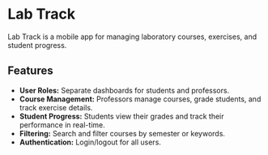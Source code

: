 # Lab Track

Lab Track is a mobile app for managing laboratory courses, exercises, and student progress.

## Features
- **User Roles:** Separate dashboards for students and professors.
- **Course Management:** Professors manage courses, grade students, and track exercise details.
- **Student Progress:** Students view their grades and track their performance in real-time.
- **Filtering:** Search and filter courses by semester or keywords.
- **Authentication:** Login/logout for all users.

